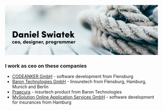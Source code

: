 <img src="https://github.com/danielswiatek/danielswiatek/raw/master/profile_4.png">

### I work as ceo on these companies
- [CODEANKER GmbH](https://codeanker.de) - software development from Flensburg
- [Baron Technologies GmbH](https://barontech.de) - Iinsuretech from Flensburg, Hamburg, Munich and Berlin
- [Praecura](https://praecura.de) - insurtech product from Baron Technologies
- [MySolution Online Application Services GmbH](https://mysolution.de) - software development for insurances from Hamburg
